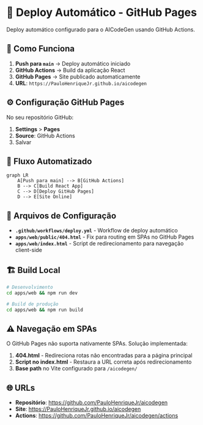 # 🚀 Deploy Automático - GitHub Pages

Deploy automático configurado para o AICodeGen usando GitHub Actions.

## 🎯 Como Funciona

1. **Push para `main`** → Deploy automático iniciado
2. **GitHub Actions** → Build da aplicação React
3. **GitHub Pages** → Site publicado automaticamente
4. **URL**: `https://PauloHenriqueJr.github.io/aicodegen`

## ⚙️ Configuração GitHub Pages

No seu repositório GitHub:
1. **Settings** > **Pages**
2. **Source**: GitHub Actions
3. Salvar

## 🔄 Fluxo Automatizado

```mermaid
graph LR
    A[Push para main] --> B[GitHub Actions]
    B --> C[Build React App]
    C --> D[Deploy GitHub Pages]
    D --> E[Site Online]
```

## 📝 Arquivos de Configuração

- **`.github/workflows/deploy.yml`** - Workflow de deploy automático
- **`apps/web/public/404.html`** - Fix para routing em SPAs no GitHub Pages
- **`apps/web/index.html`** - Script de redirecionamento para navegação client-side

## 🏗️ Build Local

```bash
# Desenvolvimento
cd apps/web && npm run dev

# Build de produção
cd apps/web && npm run build
```

## ⚠️ Navegação em SPAs

O GitHub Pages não suporta nativamente SPAs. Solução implementada:

1. **404.html** - Redireciona rotas não encontradas para a página principal
2. **Script no index.html** - Restaura a URL correta após redirecionamento
3. **Base path** no Vite configurado para `/aicodegen/`

## 🌐 URLs

- **Repositório**: https://github.com/PauloHenriqueJr/aicodegen
- **Site**: https://PauloHenriqueJr.github.io/aicodegen
- **Actions**: https://github.com/PauloHenriqueJr/aicodegen/actions
